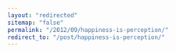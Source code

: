 ```yaml
---
layout: "redirected"
sitemap: "false"
permalink: "/2012/09/happiness-is-perception/"
redirect_to: "/post/happiness-is-perception/"
---
```




